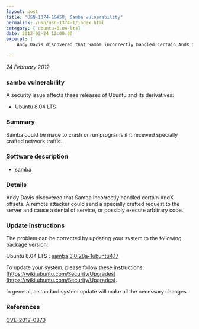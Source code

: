 ```yaml
---
layout: post
title: "USN-1374-1&#58; Samba vulnerability"
permalink: /usn/usn-1374-1/index.html
category: [ ubuntu-8.04-lts]
date: 2012-02-24 12:00:00
excerpt: |
    Andy Davis discovered that Samba incorrectly handled certain AndX offsets. A remote attacker could send a specially crafted request to the server and cause a denial of service, or possibly execute arbitrary code. 
    
--- 
```

 
 

*24 February 2012*

### samba vulnerability

A security issue affects these releases of Ubuntu and its derivatives:

* Ubuntu 8.04 LTS

### Summary

Samba could be made to crash or run programs if it received specially crafted network traffic.

### Software description

* samba 

### Details

Andy Davis discovered that Samba incorrectly handled certain AndX offsets. A remote attacker could send a specially crafted request to the server and cause a denial of service, or possibly execute arbitrary code. 

### Update instructions

The problem can be corrected by updating your system to the following package version:

Ubuntu 8.04 LTS
 : [samba](https://launchpad.net/ubuntu/+source/samba) <span> [3.0.28a-1ubuntu4.17](https://launchpad.net/ubuntu/+source/samba/3.0.28a-1ubuntu4.17) </span> 

To update your system, please follow these instructions: [https://wiki.ubuntu.com/Security/Upgrades](https://wiki.ubuntu.com/Security/Upgrades).

In general, a standard system update will make all the necessary changes. 

### References

 
 [CVE-2012-0870](http://people.ubuntu.com/~ubuntu-security/cve/CVE-2012-0870)
 

